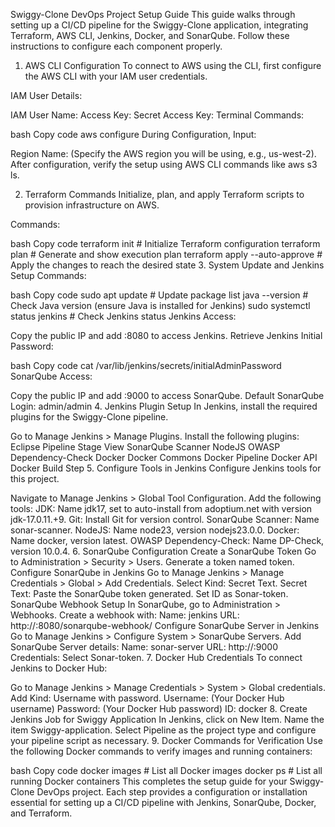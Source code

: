 Swiggy-Clone DevOps Project Setup Guide
This guide walks through setting up a CI/CD pipeline for the Swiggy-Clone application, integrating Terraform, AWS CLI, Jenkins, Docker, and SonarQube. Follow these instructions to configure each component properly.

1. AWS CLI Configuration
To connect to AWS using the CLI, first configure the AWS CLI with your IAM user credentials.

IAM User Details:

IAM User Name: 
Access Key: 
Secret Access Key: 
Terminal Commands:

bash
Copy code
aws configure
During Configuration, Input:

Region Name: (Specify the AWS region you will be using, e.g., us-west-2).
After configuration, verify the setup using AWS CLI commands like aws s3 ls.

2. Terraform Commands
Initialize, plan, and apply Terraform scripts to provision infrastructure on AWS.

Commands:

bash
Copy code
terraform init          # Initialize Terraform configuration
terraform plan          # Generate and show execution plan
terraform apply --auto-approve  # Apply the changes to reach the desired state
3. System Update and Jenkins Setup
Commands:

bash
Copy code
sudo apt update                    # Update package list
java --version                     # Check Java version (ensure Java is installed for Jenkins)
sudo systemctl status jenkins      # Check Jenkins status
Jenkins Access:

Copy the public IP and add :8080 to access Jenkins.
Retrieve Jenkins Initial Password:

bash
Copy code
cat /var/lib/jenkins/secrets/initialAdminPassword
SonarQube Access:

Copy the public IP and add :9000 to access SonarQube.
Default SonarQube Login: admin/admin
4. Jenkins Plugin Setup
In Jenkins, install the required plugins for the Swiggy-Clone pipeline.

Go to Manage Jenkins > Manage Plugins.
Install the following plugins:
Eclipse
Pipeline Stage View
SonarQube Scanner
NodeJS
OWASP Dependency-Check
Docker
Docker Commons
Docker Pipeline
Docker API
Docker Build Step
5. Configure Tools in Jenkins
Configure Jenkins tools for this project.

Navigate to Manage Jenkins > Global Tool Configuration.
Add the following tools:
JDK: Name jdk17, set to auto-install from adoptium.net with version jdk-17.0.11.+9.
Git: Install Git for version control.
SonarQube Scanner: Name sonar-scanner.
NodeJS: Name node23, version nodejs23.0.0.
Docker: Name docker, version latest.
OWASP Dependency-Check: Name DP-Check, version 10.0.4.
6. SonarQube Configuration
Create a SonarQube Token
Go to Administration > Security > Users.
Generate a token named token.
Configure SonarQube in Jenkins
Go to Manage Jenkins > Manage Credentials > Global > Add Credentials.
Select Kind: Secret Text.
Secret Text: Paste the SonarQube token generated.
Set ID as Sonar-token.
SonarQube Webhook Setup
In SonarQube, go to Administration > Webhooks.
Create a webhook with:
Name: jenkins
URL: http://<jenkins-ip>:8080/sonarqube-webhook/
Configure SonarQube Server in Jenkins
Go to Manage Jenkins > Configure System > SonarQube Servers.
Add SonarQube Server details:
Name: sonar-server
URL: http://<sonarqube-ip>:9000
Credentials: Select Sonar-token.
7. Docker Hub Credentials
To connect Jenkins to Docker Hub:

Go to Manage Jenkins > Manage Credentials > System > Global credentials.
Add Kind: Username with password.
Username: (Your Docker Hub username)
Password: (Your Docker Hub password)
ID: docker
8. Create Jenkins Job for Swiggy Application
In Jenkins, click on New Item.
Name the item Swiggy-application.
Select Pipeline as the project type and configure your pipeline script as necessary.
9. Docker Commands for Verification
Use the following Docker commands to verify images and running containers:

bash
Copy code
docker images        # List all Docker images
docker ps            # List all running Docker containers
This completes the setup guide for your Swiggy-Clone DevOps project. Each step provides a configuration or installation essential for setting up a CI/CD pipeline with Jenkins, SonarQube, Docker, and Terraform.
